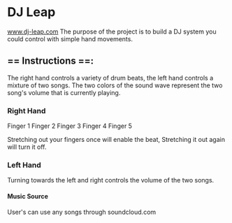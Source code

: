 # DJ Leap
www.dj-leap.com
The purpose of the project is to build a DJ system you could control with simple hand movements.

## == Instructions ==:
The right hand controls a variety of drum beats, the left hand controls a mixture of two songs.
The two colors of the sound wave represent the two song's volume that is currently playing.

### Right Hand
Finger 1
Finger 2
Finger 3
Finger 4
Finger 5

Stretching out your fingers once will enable the beat, Stretching it out again will turn it off.

### Left Hand
Turning towards the left and right controls the volume of the two songs.


#### Music Source
User's can use any songs through soundcloud.com






